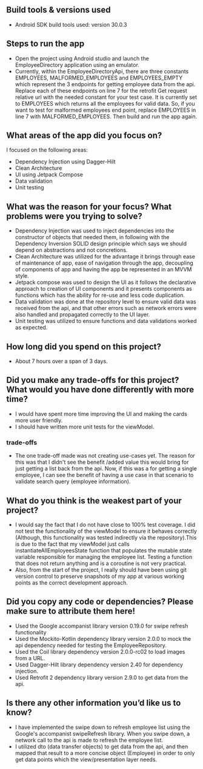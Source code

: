 ## Build tools & versions used
- Android SDK build tools used: version 30.0.3

## Steps to run the app
- Open the project using Android studio and launch the EmployeeDirectory application using an emulator. 
- Currently, within the EmployeeDirectoryApi, there are three constants EMPLOYEES, MALFORMED_EMPLOYEES and EMPLOYEES_EMPTY which represent the 3 endpoints for getting employee data from
  the api. Replace each of these endpoints on line 7 for the retrofit Get request relative url with the needed constant for your test case. It is currently set to EMPLOYEES which returns
  all the employees for valid data. So, if you want to test for malformed employees end point, replace EMPLOYEES in line 7 with MALFORMED_EMPLOYEES. Then build and run the app again.

## What areas of the app did you focus on?
I focused on the following areas:
- Dependency Injection using Dagger-Hilt
- Clean Architecture
- UI using Jetpack Compose
- Data validation
- Unit testing

## What was the reason for your focus? What problems were you trying to solve?
- Dependency Injection was used to inject dependencies into the constructor of objects that needed them, in following with the Dependency Inversion SOLID design principle which says we
  should depend on abstractions and not concretions.
- Clean Architecture was utilized for the advantage it brings through ease of maintenance of app, ease of navigation through the app, decoupling of components of app and having the app be
  represented in an MVVM style.
- Jetpack compose was used to design the UI as it follows the declarative approach to creation of UI components and it presents components as functions which has the ability for re-use
  and less code duplication.
- Data validation was done at the repository level to ensure valid data was received from the api, and that other errors such as network errors were also handled and propagated 
  correctly to the UI layer.
- Unit testing was utilized to ensure functions and data validations worked as expected.

## How long did you spend on this project?
- About 7 hours over a span of 3 days.

## Did you make any trade-offs for this project? What would you have done differently with more time?
- I would have spent more time improving the UI and making the cards more user friendly.
- I should have written more unit tests for the viewModel.

### trade-offs
- The one trade-off made was not creating use-cases yet. The reason for this was that I didn't see the benefit /added value this would bring for just getting 
a list back from the api. Now, if this was a for getting a single employee, I can see the benefit of having a use case in that scenario to validate search query (employee information).

## What do you think is the weakest part of your project?
- I would say the fact that I do not have close to 100% test coverage. I did not test the functionality of the viewModel to ensure it behaves correctly (Although, this functionality was 
tested indirectly via the repository).This is due to the fact that my viewModel just calls instantiateAllEmployeesState function that populates the mutable state variable 
responsible for managing the employee list. Testing a function that does not return anything and is a coroutine is not very practical.
- Also, from the start of the project, I really should have been using git version control to preserve snapshots of my app at various working points as the correct development approach.

## Did you copy any code or dependencies? Please make sure to attribute them here!
- Used the Google accompanist library version 0.19.0 for swipe refresh functionality
- Used the Mockito-Kotlin dependency library version 2.0.0 to mock the api dependency needed for testing the EmployeeRepository.
- Used the Coil library dependency version 2.0.0-rc02 to load images from a URL.
- Used Dagger-Hilt library dependency version 2.40 for dependency injection.
- Used Retrofit 2 dependency library version 2.9.0 to get data from the api.

## Is there any other information you’d like us to know?
- I have implemented the swipe down to refresh employee list using the Google's accompanist swipeRefresh library.
  When you swipe down, a network call to the api is made to refresh the employee list.
- I utilized dto (data transfer objects) to get data from the api, and then mapped that result to a more concise object (Employee) in order to only get data points which the 
  view/presentation layer needs.

  
  